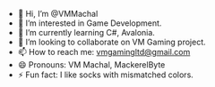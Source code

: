 - 👋 Hi, I’m @VMMachal
- 👀 I’m interested in Game Development.
- 🌱 I’m currently learning C#, Avalonia.
- 💞️ I’m looking to collaborate on VM Gaming project.
- 📫 How to reach me: vmgamingltd@gmail.com
- 😄 Pronouns: VM Machal, MackerelByte
- ⚡ Fun fact: I like socks with mismatched colors.

<!---
VMMachal/VMMachal is a ✨ special ✨ repository because its `README.md` (this file) appears on your GitHub profile.
You can click the Preview link to take a look at your changes.
--->
